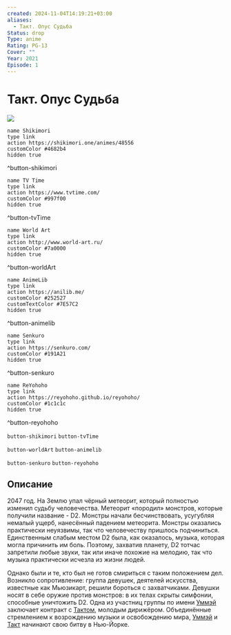 ```yaml
---
created: 2024-11-04T14:19:21+03:00
aliases:
  - Такт. Опус Судьба
Status: drop
Type: anime
Rating: PG-13
Cover: ""
Year: 2021
Episode: 1
---
```


# Такт. Опус Судьба

![](https://nyaa.shikimori.one/uploads/poster/animes/48556/fb32e6934fa7b2e2521a9715626995c8.jpeg)

```button
name Shikimori
type link
action https://shikimori.one/animes/48556
customColor #4682b4
hidden true
```
^button-shikimori

```button
name TV Time
type link
action https://www.tvtime.com/
customColor #997f00
hidden true
```
^button-tvTime

```button
name World Art
type link
action http://www.world-art.ru/
customColor #7a0000
hidden true
```
^button-worldArt

```button
name AnimeLib
type link
action https://anilib.me/
customColor #252527
customTextColor #7E57C2
hidden true
```
^button-animelib

```button
name Senkuro
type link
action https://senkuro.com/
customColor #191A21
hidden true
```
^button-senkuro

```button
name ReYohoho
type link
action https://reyohoho.github.io/reyohoho/
customColor #1c1c1c
hidden true
```
^button-reyohoho

`button-shikimori` `button-tvTime`

`button-worldArt` `button-animelib`

`button-senkuro` `button-reyohoho`

## Описание

2047 год. На Землю упал чёрный метеорит, который полностью изменил судьбу человечества. Метеорит «породил» монстров, которые получили название - D2. Монстры начали бесчинствовать, усугубляя немалый ущерб, нанесённый падением метеорита. Монстры оказались практически неуязвимы, так что человечеству пришлось подчиниться. Единственным слабым местом D2 была, как оказалось, музыка, которая могла причинить им боль. Поэтому, захватив планету, D2 тотчас запретили любые звуки, так или иначе похожие на мелодию, так что музыка практически исчезла из жизни людей.

Однако были и те, кто был не готов смириться с таким положением дел. Возникло сопротивление: группа девушек, деятелей искусства, известные как Мьюзикарт, решили бороться с захватчиками. Девушки носят в себе оружие против монстров: в их телах скрыты симфонии, способные уничтожить D2. Одна из участниц группы по имени [Уммэй](https://shikimori.one/characters/198675-destiny) заключает контракт с [Тактом](https://shikimori.one/characters/198674-takt-asahina), молодым дирижёром. Объединённые стремлением к возрождению музыки и освобождению мира, [Уммэй](https://shikimori.one/characters/198675-destiny) и [Такт](https://shikimori.one/characters/198674-takt-asahina) начинают свою битву в Нью-Йорке.
